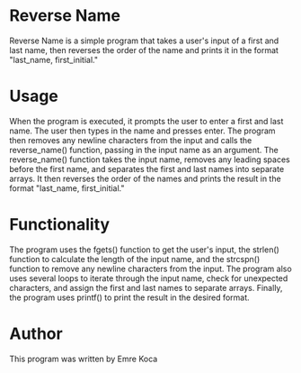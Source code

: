 # Reverse Name
Reverse Name is a simple program that takes a user's input of a first and last name, then reverses the order of the name and prints it in the format "last_name, first_initial."

# Usage
When the program is executed, it prompts the user to enter a first and last name. The user then types in the name and presses enter. The program then removes any newline characters from the input and calls the reverse_name() function, passing in the input name as an argument. The reverse_name() function takes the input name, removes any leading spaces before the first name, and separates the first and last names into separate arrays. It then reverses the order of the names and prints the result in the format "last_name, first_initial."

# Functionality
The program uses the fgets() function to get the user's input, the strlen() function to calculate the length of the input name, and the strcspn() function to remove any newline characters from the input. The program also uses several loops to iterate through the input name, check for unexpected characters, and assign the first and last names to separate arrays. Finally, the program uses printf() to print the result in the desired format.

# Author
This program was written by Emre Koca

